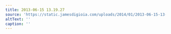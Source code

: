 ```yaml
---
title: 2013-06-15 13.19.27
source: 'https://static.jamesdigioia.com/uploads/2014/01/2013-06-15-13-19-27-scaled.jpg'
altText: ''
caption: ''
---
```


